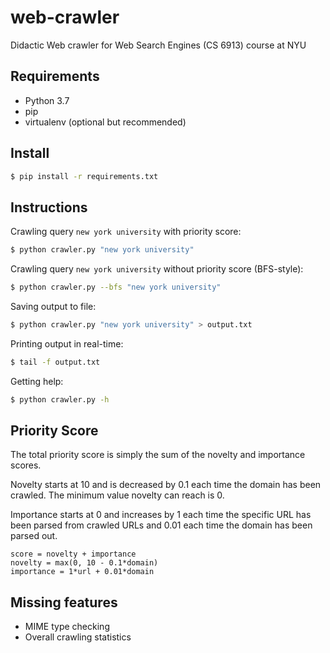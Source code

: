 # web-crawler
Didactic Web crawler for Web Search Engines (CS 6913) course at NYU

## Requirements
- Python 3.7
- pip
- virtualenv (optional but recommended)

## Install

```bash
$ pip install -r requirements.txt
```

## Instructions

Crawling query `new york university` with priority score:

```bash
$ python crawler.py "new york university"
```

Crawling query `new york university` without priority score (BFS-style):

```bash
$ python crawler.py --bfs "new york university"
```

Saving output to file:

```bash
$ python crawler.py "new york university" > output.txt
```

Printing output in real-time:
```bash
$ tail -f output.txt
```

Getting help:

```bash
$ python crawler.py -h
```

## Priority Score

The total priority score is simply the sum of the novelty and importance scores.

Novelty starts at 10 and is decreased by 0.1 each time the domain has been crawled. The minimum value novelty can reach is 0.

Importance starts at 0 and increases by 1 each time the specific URL has been parsed from crawled URLs and 0.01 each time the domain has been parsed out.

```
score = novelty + importance
novelty = max(0, 10 - 0.1*domain)
importance = 1*url + 0.01*domain
```

## Missing features

- MIME type checking
- Overall crawling statistics